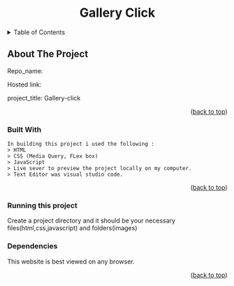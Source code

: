 <div id="top"></div>
<div align="center">
  
  <h1>Gallery Click</h1>
</div>
<!-- TABLE OF CONTENTS -->
<details>
  <summary>Table of Contents</summary>
  <ol>
    <li>
      <a href="#about-the-project">About The Project</a>
      <ul>
          <li><a href="#built-with">Built With</a></li>
          <li><a href="#Running-this-project">Running this project</a></li>
          <li><a href="#Dependencies">Dependencies</a></li>
         </ul>
    </li>      
  </ol>
</details>

## About The Project

<!-- [![Product Name Screen Shot][product-screenshot]](https://example.com) -->

Repo_name: 

Hosted link: 

project_title: Gallery-click

<p align="right">(<a href="#top">back to top</a>)</p>

### Built With
```
In building this project i used the following : 
> HTML
> CSS (Media Query, FLex box)
> JavaScript
> Live sever to preview the project locally on my computer.
> Text Editor was visual studio code.
```
<p align="right">(<a href="#top">back to top</a>)</p>

### Running this project

Create a project directory and it should be your necessary files(html,css,javascript) and folders(images)

### Dependencies

This website is best viewed on any browser.

<p align="right">(<a href="#top">back to top</a>)</p>